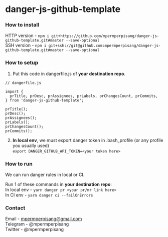 # danger-js-github-template

### How to install
HTTP version - `npm i git+https://github.com/mpermperpisang/danger-js-github-template.git#master --save-optional`<br/>
SSH version - `npm i git+ssh://git@github.com:mpermperpisang/danger-js-github-template.git#master --save-optional`

### How to setup
1. Put this code in dangerfile.js of <b>your destination repo</b>.
```
// dangerfile.js

import {
  prTitle, prDesc, prAssignees, prLabels, prChangesCount, prCommits,
} from 'danger-js-github-template';

prTitle();
prDesc();
prAssignees();
prLabels();
prChangesCount();
prCommits();
```

2. <b>In local env</b>, we must export danger token in .bash_profile (or any profile you usually used)<br/>
`export DANGER_GITHUB_API_TOKEN=<your token here>`

### How to run
We can run danger rules in local or CI.<br/>

Run 1 of these commands in <b>your destination repo</b>:<br/>
In local env - `yarn danger pr <your pr/mr link here>`<br/>
In CI env - `yarn danger ci --failOnErrors`

### Contact
Email - mpermperpisang@gmail.com<br/>
Telegram - @mpermperpisang<br/>
Twitter - @mpermperpisang
